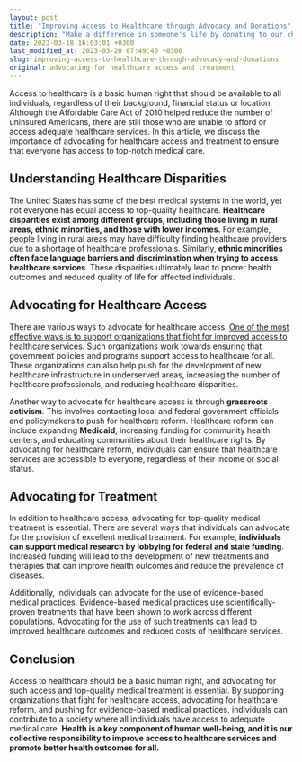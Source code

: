 ```yaml
---
layout: post
title: "Improving Access to Healthcare through Advocacy and Donations"
description: "Make a difference in someone's life by donating to our charity advocating for healthcare access and treatment. Join us in improving the wellbeing of those in need today."
date: 2023-03-18 16:03:01 +0300
last_modified_at: 2023-03-20 07:49:46 +0300
slug: improving-access-to-healthcare-through-advocacy-and-donations
original: advocating for healthcare access and treatment
---
```

Access to healthcare is a basic human right that should be available to all individuals, regardless of their background, financial status or location. Although the Affordable Care Act of 2010 helped reduce the number of uninsured Americans, there are still those who are unable to afford or access adequate healthcare services. In this article, we discuss the importance of advocating for healthcare access and treatment to ensure that everyone has access to top-notch medical care.

## Understanding Healthcare Disparities

The United States has some of the best medical systems in the world, yet not everyone has equal access to top-quality healthcare. **Healthcare disparities exist among different groups, including those living in rural areas, ethnic minorities, and those with lower incomes.** For example, people living in rural areas may have difficulty finding healthcare providers due to a shortage of healthcare professionals. Similarly, **ethnic minorities often face language barriers and discrimination when trying to access healthcare services**. These disparities ultimately lead to poorer health outcomes and reduced quality of life for affected individuals.

## Advocating for Healthcare Access

There are various ways to advocate for healthcare access. [One of the most effective ways is to support organizations that fight for improved access to healthcare services](/health-charities). Such organizations work towards ensuring that government policies and programs support access to healthcare for all. These organizations can also help push for the development of new healthcare infrastructure in underserved areas, increasing the number of healthcare professionals, and reducing healthcare disparities.

Another way to advocate for healthcare access is through **grassroots activism**. This involves contacting local and federal government officials and policymakers to push for healthcare reform. Healthcare reform can include expanding **Medicaid**, increasing funding for community health centers, and educating communities about their healthcare rights. By advocating for healthcare reform, individuals can ensure that healthcare services are accessible to everyone, regardless of their income or social status.

## Advocating for Treatment

In addition to healthcare access, advocating for top-quality medical treatment is essential. There are several ways that individuals can advocate for the provision of excellent medical treatment. For example, **individuals can support medical research by lobbying for federal and state funding**. Increased funding will lead to the development of new treatments and therapies that can improve health outcomes and reduce the prevalence of diseases.

Additionally, individuals can advocate for the use of evidence-based medical practices. Evidence-based medical practices use scientifically-proven treatments that have been shown to work across different populations. Advocating for the use of such treatments can lead to improved healthcare outcomes and reduced costs of healthcare services.

## Conclusion

Access to healthcare should be a basic human right, and advocating for such access and top-quality medical treatment is essential. By supporting organizations that fight for healthcare access, advocating for healthcare reform, and pushing for evidence-based medical practices, individuals can contribute to a society where all individuals have access to adequate medical care. **Health is a key component of human well-being, and it is our collective responsibility to improve access to healthcare services and promote better health outcomes for all.**